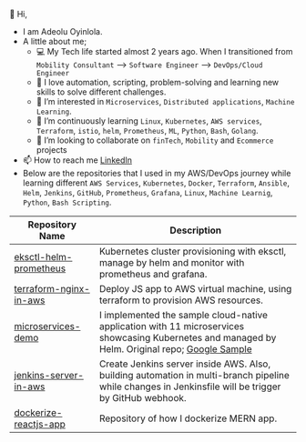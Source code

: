 👋 Hi, 
- I am Adeolu Oyinlola.
- A little about me;
    - :computer: My Tech life started almost 2 years ago. When I transitioned from `Mobility Consultant`  --> `Software Engineer`  --> `DevOps/Cloud Engineer`
    - :blue_heart: I love automation, scripting, problem-solving and learning new skills to solve different challenges.
    - 👀 I’m interested in `Microservices`, `Distributed applications`, `Machine Learning`.
    - 🌱 I’m continuously learning `Linux`, `Kubernetes`, `AWS services`, `Terraform`, `istio`, `helm`, `Prometheus`, `ML`, `Python`, `Bash`, `Golang`.
    - 💞️ I’m looking to collaborate on `finTech`, `Mobility` and `Ecommerce` projects
- 📫 How to reach me [LinkedIn](https://www.linkedin.com/in/deoluoyinlola/)
- Below are the repositories that I used in my AWS/DevOps journey while learning different `AWS Services`, `Kubernetes`, `Docker`, `Terraform`, `Ansible`, `Helm`, `Jenkins`, `GitHub`, `Prometheus`, `Grafana`, `Linux`, `Machine Learnig`, `Python`, `Bash Scripting`.

| Repository Name | Description |
| --- | --- |
| [eksctl-helm-prometheus](https://github.com/deoluoyinlola/eksctl-kubernetes-cluster-helm-prometheus) | Kubernetes cluster provisioning with eksctl, manage by helm and monitor with prometheus and grafana. |
| [terraform-nginx-in-aws](https://github.com/deoluoyinlola/terraform-nginx-in-aws) | Deploy JS app to AWS virtual machine, using terraform to provision AWS resources. |
| [microservices-demo](https://github.com/deoluoyinlola/microservices-demo) | I implemented the sample cloud-native application with 11 microservices showcasing Kubernetes and managed by Helm. Original repo; [Google Sample](https://github.com/GoogleCloudPlatform/microservices-demo) |
| [jenkins-server-in-aws](https://github.com/deoluoyinlola/jenkins-server-in-aws) | Create Jenkins server inside AWS. Also, building automation in multi-branch pipeline while changes in Jenkinsfile will be trigger by GitHub webhook. |
| [dockerize-reactjs-app](https://github.com/deoluoyinlola/dockerize-reactjs-app) | Repository of how I dockerize MERN app. |


<!---
deoluoyinlola/deoluoyinlola is a ✨ special ✨ repository because its `README.md` (this file) appears on your GitHub profile.
You can click the Preview link to take a look at your changes.
--->
